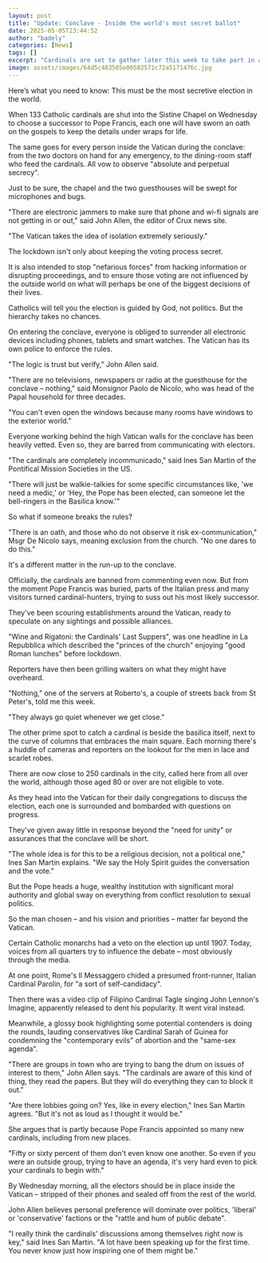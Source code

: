 ```yaml
---
layout: post
title: "Update: Conclave - Inside the world's most secret ballot"
date: 2025-05-05T23:44:52
author: "badely"
categories: [News]
tags: []
excerpt: "Cardinals are set to gather later this week to take part in a highly guarded vote for a new pope."
image: assets/images/64d5c483505e00502571c72a5171476c.jpg
---
```


Here’s what you need to know: This must be the most secretive election in the world.

When 133 Catholic cardinals are shut into the Sistine Chapel on Wednesday to choose a successor to Pope Francis, each one will have sworn an oath on the gospels to keep the details under wraps for life.

The same goes for every person inside the Vatican during the conclave: from the two doctors on hand for any emergency, to the dining-room staff who feed the cardinals. All vow to observe "absolute and perpetual secrecy".

Just to be sure, the chapel and the two guesthouses will be swept for microphones and bugs.

"There are electronic jammers to make sure that phone and wi-fi signals are not getting in or out," said John Allen, the editor of Crux news site.

"The Vatican takes the idea of isolation extremely seriously."

The lockdown isn't only about keeping the voting process secret. 

It is also intended to stop "nefarious forces" from hacking information or disrupting proceedings, and to ensure those voting are not influenced by the outside world on what will perhaps be one of the biggest decisions of their lives.

Catholics will tell you the election is guided by God, not politics. But the hierarchy takes no chances.

On entering the conclave, everyone is obliged to surrender all electronic devices including phones, tablets and smart watches. The Vatican has its own police to enforce the rules.

"The logic is trust but verify," John Allen said.

"There are no televisions, newspapers or radio at the guesthouse for the conclave – nothing," said Monsignor Paolo de Nicolo, who was head of the Papal household for three decades.

"You can't even open the windows because many rooms have windows to the exterior world."

Everyone working behind the high Vatican walls for the conclave has been heavily vetted. Even so, they are barred from communicating with electors.

"The cardinals are completely incommunicado," said Ines San Martin of the Pontifical Mission Societies in the US.

"There will just be walkie-talkies for some specific circumstances like, 'we need a medic,' or 'Hey, the Pope has been elected, can someone let the bell-ringers in the Basilica know.'"

So what if someone breaks the rules?

"There is an oath, and those who do not observe it risk ex-communication," Msgr De Nicolo says, meaning exclusion from the church. "No one dares to do this."

It's a different matter in the run-up to the conclave.

Officially, the cardinals are banned from commenting even now. But from the moment Pope Francis was buried, parts of the Italian press and many visitors turned cardinal-hunters, trying to suss out his most likely successor.

They've been scouring establishments around the Vatican, ready to speculate on any sightings and possible alliances.

"Wine and Rigatoni: the Cardinals' Last Suppers", was one headline in La Repubblica which described the "princes of the church" enjoying "good Roman lunches" before lockdown.

Reporters have then been grilling waiters on what they might have overheard.

"Nothing," one of the servers at Roberto's, a couple of streets back from St Peter's, told me this week.

"They always go quiet whenever we get close."

The other prime spot to catch a cardinal is beside the basilica itself, next to the curve of columns that embraces the main square. Each morning there's a huddle of cameras and reporters on the lookout for the men in lace and scarlet robes.

There are now close to 250 cardinals in the city, called here from all over the world, although those aged 80 or over are not eligible to vote.

As they head into the Vatican for their daily congregations to discuss the election, each one is surrounded and bombarded with questions on progress.

They've given away little in response beyond the "need for unity" or assurances that the conclave will be short.

"The whole idea is for this to be a religious decision, not a political one," Ines San Martin explains. "We say the Holy Spirit guides the conversation and the vote."

But the Pope heads a huge, wealthy institution with significant moral authority and global sway on everything from conflict resolution to sexual politics.

So the man chosen – and his vision and priorities – matter far beyond the Vatican.

Certain Catholic monarchs had a veto on the election up until 1907. Today, voices from all quarters try to influence the debate – most obviously through the media.

At one point, Rome's Il Messaggero chided a presumed front-runner, Italian Cardinal Parolin, for "a sort of self-candidacy".

Then there was a video clip of Filipino Cardinal Tagle singing John Lennon's Imagine, apparently released to dent his popularity. It went viral instead.

Meanwhile, a glossy book highlighting some potential contenders is doing the rounds, lauding conservatives like Cardinal Sarah of Guinea for condemning the "contemporary evils" of abortion and the "same-sex agenda".

"There are groups in town who are trying to bang the drum on issues of interest to them," John Allen says. "The cardinals are aware of this kind of thing, they read the papers. But they will do everything they can to block it out."

"Are there lobbies going on? Yes, like in every election," Ines San Martin agrees. "But it's not as loud as I thought it would be."

She argues that is partly because Pope Francis appointed so many new cardinals, including from new places.

"Fifty or sixty percent of them don't even know one another. So even if you were an outside group, trying to have an agenda, it's very hard even to pick your cardinals to begin with."

By Wednesday morning, all the electors should be in place inside the Vatican – stripped of their phones and sealed off from the rest of the world.

John Allen believes personal preference will dominate over politics, 'liberal' or 'conservative' factions or the "rattle and hum of public debate".

"I really think the cardinals' discussions among themselves right now is key," said Ines San Martin. "A lot have been speaking up for the first time. You never know just how inspiring one of them might be."

